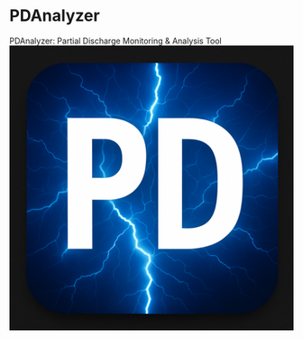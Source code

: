 # PDAnalyzer
PDAnalyzer: Partial Discharge Monitoring &amp; Analysis Tool
![PDAnalyzer](Partial%20Discharge%20Analyzer/img/PD.png)
